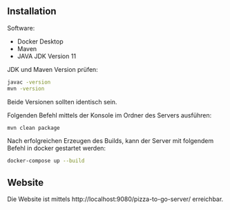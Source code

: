 
## Installation 
Software:
- Docker Desktop
- Maven 
- JAVA JDK Version 11

JDK und Maven Version prüfen:
```bash
javac -version
mvn -version
```
Beide Versionen sollten identisch sein.

Folgenden Befehl mittels der Konsole im Ordner des Servers ausführen:
 ```bash
 mvn clean package
```
Nach erfolgreichen Erzeugen des Builds, kann der Server mit folgendem Befehl in docker gestartet werden:
 ```bash
 docker-compose up --build
```
## Website
Die Website ist mittels http://localhost:9080/pizza-to-go-server/ erreichbar.
